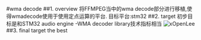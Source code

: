#wma decode
##1. overview
    将FFMPEG当中的wma decode部分进行移植,使得wmadecode使用于使用定点运算的平台.
    目标平台:stm32
##2. target
    初步目标是和STM32 audio engine -WMA decoder library技术指标相当
    ![xOpenLee](https://github.com/xOpenLee/wmaDecode/master/source/wmaDecodeTarget.png)
##3. final target
    the best
